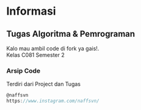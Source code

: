 # Informasi
## Tugas Algoritma & Pemrograman 
Kalo mau ambil code di fork ya gais!.
<br>
Kelas C081 Semester 2
<br>
### Arsip Code
Terdiri dari Project dan Tugas

```javascript
@naffsvn
https://www.instagram.com/naffsvn/
```
